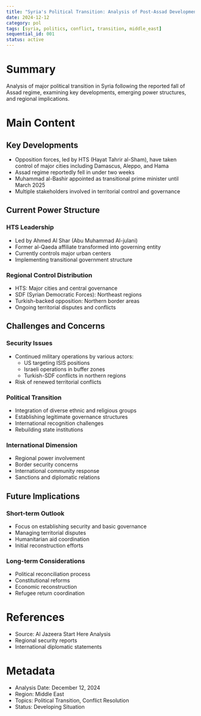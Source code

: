 ```yaml
---
title: "Syria's Political Transition: Analysis of Post-Assad Developments"
date: 2024-12-12
category: pol
tags: [syria, politics, conflict, transition, middle_east]
sequential_id: 001
status: active
---
```


# Summary

Analysis of major political transition in Syria following the reported fall of Assad regime, examining key developments, emerging power structures, and regional implications.

# Main Content

## Key Developments

- Opposition forces, led by HTS (Hayat Tahrir al-Sham), have taken control of major cities including Damascus, Aleppo, and Hama
- Assad regime reportedly fell in under two weeks
- Muhammad al-Bashir appointed as transitional prime minister until March 2025
- Multiple stakeholders involved in territorial control and governance

## Current Power Structure

### HTS Leadership
- Led by Ahmed Al Shar (Abu Muhammad Al-julani)
- Former al-Qaeda affiliate transformed into governing entity
- Currently controls major urban centers
- Implementing transitional government structure

### Regional Control Distribution
- HTS: Major cities and central governance
- SDF (Syrian Democratic Forces): Northeast regions
- Turkish-backed opposition: Northern border areas
- Ongoing territorial disputes and conflicts

## Challenges and Concerns

### Security Issues
- Continued military operations by various actors:
  - US targeting ISIS positions
  - Israeli operations in buffer zones
  - Turkish-SDF conflicts in northern regions
- Risk of renewed territorial conflicts

### Political Transition
- Integration of diverse ethnic and religious groups
- Establishing legitimate governance structures
- International recognition challenges
- Rebuilding state institutions

### International Dimension
- Regional power involvement
- Border security concerns
- International community response
- Sanctions and diplomatic relations

## Future Implications

### Short-term Outlook
- Focus on establishing security and basic governance
- Managing territorial disputes
- Humanitarian aid coordination
- Initial reconstruction efforts

### Long-term Considerations
- Political reconciliation process
- Constitutional reforms
- Economic reconstruction
- Refugee return coordination

# References

- Source: Al Jazeera Start Here Analysis
- Regional security reports
- International diplomatic statements

# Metadata
- Analysis Date: December 12, 2024
- Region: Middle East
- Topics: Political Transition, Conflict Resolution
- Status: Developing Situation